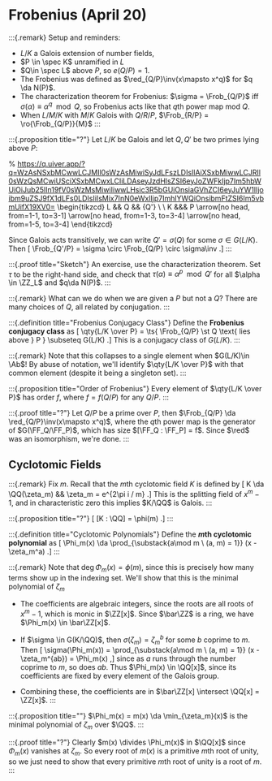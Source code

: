 # Frobenius (April 20)

:::{.remark}
Setup and reminders:

- $L/K$ a Galois extension of number fields,
- $P \in \spec K$ unramified in $L$
- $Q\in \spec L$ above $P$, so $e(Q/P) = 1$.
- The Frobenius was defined as $\red_{Q/P}\inv(x\mapsto x^q)$ for $q \da N(P)$.
- The characterization theorem for Frobenius: $\sigma = \Frob_{Q/P}$ iff $\sigma( \alpha) \equiv \alpha^q \mod Q$, so Frobenius acts like that $q$th power map mod $Q$.
- When $L/M/K$ with $M/K$ Galois with $Q/R/P$, $\Frob_{R/P} = \ro{\Frob_{Q/P}}{M}$
:::

:::{.proposition title="?"}
Let $L/K$ be Galois and let $Q,Q'$ be two primes lying above $P$:

% https://q.uiver.app/?q=WzAsNSxbMCwwLCJMIl0sWzAsMiwiSyJdLFszLDIsIlAiXSxbMiwwLCJRIl0sWzQsMCwiUSciXSxbMCwxLCIiLDAseyJzdHlsZSI6eyJoZWFkIjp7Im5hbWUiOiJub25lIn19fV0sWzMsMiwiIiwwLHsic3R5bGUiOnsiaGVhZCI6eyJuYW1lIjoibm9uZSJ9fX1dLFs0LDIsIiIsMix7InN0eWxlIjp7ImhlYWQiOnsibmFtZSI6Im5vbmUifX19XV0=
\begin{tikzcd}
	L && Q && {Q'} \\
	\\
	K &&& P
	\arrow[no head, from=1-1, to=3-1]
	\arrow[no head, from=1-3, to=3-4]
	\arrow[no head, from=1-5, to=3-4]
\end{tikzcd}

Since Galois acts transitively, we can write $Q' = \sigma(Q)$ for some $\sigma \in G(L/K)$.
Then
\[
\Frob_{Q'/P} = \sigma \circ \Frob_{Q/P} \circ \sigma\inv
.\]
:::

:::{.proof title="Sketch"}
An exercise, use the characterization theorem.
Set $\tau$ to be the right-hand side,  and check that $\tau(\alpha) \equiv \alpha^p \mod Q'$ for all $\alpha \in \ZZ_L$ and $q\da N(P)$.
:::

:::{.remark}
What can we do when we are given a $P$ but not a $Q$?
There are many choices of $Q$, all related by conjugation.
:::

:::{.definition title="Frobenius Conjugacy Class"}
Define the **Frobenius conjugacy class** as
\[
\qty{L/K \over P} = \ts{ \Frob_{Q/P} \st Q \text{ lies above } P } \subseteq G(L/K)
.\]
This is a conjugacy class of $G(L/K)$.
:::

:::{.remark}
Note that this collapses to a single element when $G(L/K)\in \Ab$!
By abuse of notation, we'll identify $\qty{L/K \over P}$ with that common element (despite it being a singleton set).
:::

:::{.proposition title="Order of Frobenius"}
Every element of $\qty{L/K \over P}$ has order $f$, where $f = f(Q/P)$ for any $Q/P$.
:::

:::{.proof title="?"}
Let $Q/P$ be a prime over $P$, then $\Frob_{Q/P} \da \red_{Q/P}\inv(x\mapsto x^q)$, where the $q$th power map is the generator of $G(\FF_Q/\FF_P)$, which has size $[\FF_Q : \FF_P] = f$.
Since $\red$ was an isomorphism, we're done.
:::

## Cyclotomic Fields


:::{.remark}
Fix $m$.
Recall that the $m$th cyclotomic field $K$ is defined by
\[
K \da \QQ(\zeta_m) && \zeta_m = e^{2\pi i / m}
.\]
This is the splitting field of $x^m-1$, and in characteristic zero this implies $K/\QQ$ is Galois.
:::


:::{.proposition title="?"}
\[
[K : \QQ] = \phi(m)
.\]
:::


:::{.definition title="Cyclotomic Polynomials"}
Define the **$m$th cyclotomic polynomial** as
\[
\Phi_m(x) \da \prod_{\substack{a\mod m \\ (a, m) = 1}} (x - \zeta_m^a)
.\]
:::


:::{.remark}
Note that $\deg \Phi_m(x) = \phi(m)$, since this is precisely how many terms show up in the indexing set.
We'll show that this is the minimal polynomial of $\zeta_m$

- The coefficients are algebraic integers, since the roots are all roots of $x^m-1$, which is monic in $\ZZ[x]$.
  Since $\bar\ZZ$ is a ring, we have $\Phi_m(x) \in \bar\ZZ[x]$.

- If $\sigma \in G(K/\QQ)$, then $\sigma(\zeta_m) = \zeta_m^b$ for some $b$ coprime to $m$.
  Then
  \[
\sigma(\Phi_m(x)) = \prod_{\substack{a\mod m \\ (a, m) = 1}} (x - \zeta_m^{ab}) = \Phi_m(x)
  ,\]
  since as $a$ runs through the number coprime to $m$, so does $ab$.
  Thus $\Phi_m(x) \in \QQ[x]$, since its coefficients are fixed by every element of the Galois group.

- Combining these, the coefficients are in $\bar\ZZ[x] \intersect \QQ[x] = \ZZ[x]$.
:::


:::{.proposition title=""}
$\Phi_m(x) = m(x) \da \min_{\zeta_m}(x)$ is the minimal polynomial of $\zeta_m$ over $\QQ$.
:::


:::{.proof title="?"}
Clearly $m(x) \divides \Phi_m(x)$ in $\QQ[x]$ since $\Phi_m(x)$ vanishes at $\zeta_m$.
So every root of $m(x)$ is a primitive $m$th root of unity, so we just need to show that every primitive $m$th root of unity is a root of $m$.
:::











